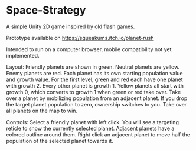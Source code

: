 # Space-Strategy
A simple Unity 2D game inspired by old flash games.

Prototype available on https://squeakums.itch.io/planet-rush

Intended to run on a computer browser, mobile compatibility not yet implemented.

Layout:
Friendly planets are shown in green. Neutral planets are yellow. Enemy planets are red.
Each planet has its own starting population value and growth value. For the first level, green and red each have one planet with growth 2. Every other planet is growth 1.
Yellow planets all start with growth 0, which converts to growth 1 when green or red take over.
Take over a planet by mobilizing population from an adjacent planet. If you drop the target planet population to zero, ownership switches to you.
Take over all planets on the map to win.

Controls:
Select a friendly planet with left click. You will see a targeting reticle to show the currently selected planet.
Adjacent planets have a colored outline around them. Right click an adjacent planet to move half the population of the selected planet towards it.
